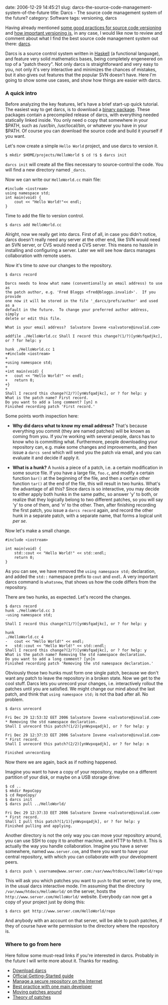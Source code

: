 date: 2006-12-29 14:45:21
slug: darcs-the-source-code-management-system-of-the-future
title: Darcs - The source code management system of the future?
category: Software
tags: versioning, darcs

Having already mentioned [some good practices for source code
versioning](/posts/2006/12/5-svn-best-practices/) and [how important versioning
is](/posts/2006/12/getting-a-project-done-using-clever-design/), in any case, I
would like now to review and comment about what I find the best source code
management system out there: [darcs](http://www.darcs.net/).

Darcs is a source control system written in
[Haskell](http://www.haskell.org/haskellwiki/Haskell) (a functional language),
and feature very solid mathematics bases, being completely engeneered on top of
a "patch theory". Not only darcs is straightforward and very easy to you, not
only it's very interactive and minimizes the chances of mistakes, but it also
gives out features that the popular SVN doesn't have. Here I'm going to show
some use cases, and show how things are easier with darcs.


### A quick intro

Before analyzing the key features, let's have a brief start-up quick tutorial.
The easiest way to get darcs, is to download a [binary
package](http://darcs.net/DarcsWiki/CategoryBinaries). These packages contain a
precompiled release of darcs, with everything needed statically linked inside.
You only need o copy that somewhere in your $PATH, such as /usr/bin,
/usr/local/bin, or whatever you have in your $PATH. Of course you can download
the source code and build it yourself if you want.

Let's now create a simple `Hello World` project, and use darcs to version it.

    $ mkdir $HOME/projects/HelloWorld $ cd !$ $ darcs init

`darcs init` will create all the files necessary to source-control the code.
You will find a new directory named `_darcs`.

Now we can write our `HelloWorld.cc` main file:

    #include <iostream>
    using namespace std;
    int main(void) {
        cout << "Hello World!"<< endl;
    }

Time to add the file to version control.

    $ darcs add HelloWorld.cc

Alright, now we really get into darcs. First of all, in case you didn't notice,
darcs doesn't really need any server at the other end, like SVN would need an
SVN server, or CVS would need a CVS server. This means no hassle in installing
and configuring a server. Later we will see how darcs manages collaboration
with remote users.

Now it's time to _save_ our changes to the repository.

    $ darcs record

    Darcs needs to know what name (conventionally an email address) to use as
    the patch author, e.g. 'Fred Bloggs <fred@bloggs.invalid>'.  If you provide
    one now it will be stored in the file '_darcs/prefs/author' and used as a
    default in the future.  To change your preferred author address, simply
    delete or edit this file.

    What is your email address?  Salvatore Iovene <salvatore@invalid.com>

    addfile ./HelloWorld.cc Shall I record this change?(1/?)[ynWsfqadjkc], or ? for help: y

    hunk ./HelloWorld.cc 1
    +#include <iostream>
    +
    +using namespace std;
    +
    +int main(void) {
    +	cout << "Hello World!" << endl;
    +	return 0;
    +}
    +
    Shall I record this change?(2/?)[ynWsfqadjkc], or ? for help: y
    What is the patch name? First record.
    Do you want to add a long comment? [yn] n
    Finished recording patch 'First record.'

Some points worth inspection here:

 * **Why did darcs what to know my email address?** That's because everything
   you commit (they are named patches) will be known as coming from you. If
   you're working with several people, darcs has to know who is committing
   what. Furthermore, people downloading your repository can, e.g. make some
   changes and improvements, and then issue a `darcs send` which will send you
   the patch via email, and you can evaluate it and decide if apply it.

 * **What is a hunk?** A `hunk`is a piece of a patch, i.e. a certain
   modification in some source file. If you have a large file, `foo.c`, and
   modify a certain function `bar()` at the beginning of the file, and then a
   certain other function `tar()` at the end of the file, this will result in
   two hunks. What's the advantage of all this? Since darcs is so interactive,
   you may decide to either apply both hunks in the same pathc, so answer 'y'
   to both, or realize that they logically belong to two different patches, so
   you will say 'y' to one of them, and 'n' to the other. Then, after
   finishing recording the first patch, you issue a `darcs record` again, and
   record the other hunk in a separate patch, with a separate name, that forms
   a logical unit _per se_.

Now let's make a small change.


    #include <iostream>

    int main(void) {
    	std::cout << "Hello World!" << std::endl;
    	return 0;
    }


As you can see, we have removed the `using namespace std;` declaration, and
added the `std::` namespace prefix to `cout` and `endl`. A very important darcs
command is `whatsnew`, that shows us how the code differs from the repository.

There are two hunks, as expected. Let's record the changes.

    $ darcs record
    hunk ./HelloWorld.cc 3
    -using namespace std;
    -
    Shall I record this change?(1/?)[ynWsfqadjkc], or ? for help: y

    hunk
    ./HelloWorld.cc 4
    -	cout << "Hello World!" << endl;
    +	std::cout << "Hello World!" << std::endl;
    Shall I record this change?(2/?)[ynWsfqadjkc], or ? for help: y
    What is the patch name? Removing the std namespace declaration.
    Do you want to add a long comment? [yn]n
    Finished recording patch 'Removing the std namespace declaration.'

Obviously those two hunks must form one single patch, because we don't want any
patch to leave the repository in a broken state. Now we get to the cool stuff.
Darcs lets you unrecord your changes, i.e. interactively rollout the patches
until you are satisfied. We might change our mind about the last patch, and
think that `using namespace std;` is not tha bad after all. No problem.

    $ darcs unrecord

    Fri Dec 29 12:53:32 EET 2006 Salvatore Iovene <salvatore@invalid.com>
    * Removing the std namespace declaration.
    Shall I unrecord this patch?(1/2)[ynWvpxqadjk], or ? for help: y

    Fri Dec 29 12:37:33 EET 2006 Salvatore Iovene <salvatore@invalid.com>
    * First record.
    Shall I unrecord this patch?(2/2)[ynWvpxqadjk], or ? for help: n

    Finished unrecording

Now there we are again, back as if nothing happened.

Imagine you want to have a copy of your repository, maybe on a different
partition of your disk, or maybe on a USB storage drive:


    $ cd ..
    $ mkdir RepoCopy
    $ cd RepoCopy/
    $ darcs init
    $ darcs pull ../HelloWorld/

    Fri Dec 29 12:37:33 EET 2006 Salvatore Iovene <salvatore@invalid.com>
    * First record.
    Shall I pull this patch?(1/1)[ynWvpxqadjk], or ? for help: y
    Finished pulling and applying.

Another directory is not the only way you can move your repository around, you
can use SSH to copy it to another machine, and HTTP to fetch it. This is
actually the way you handle collaboration. Imagine you have a server somewhere,
named `www.server.com`, and there you want to have your central repository,
with which you can collaborate with your development peers.

    $ darcs push \ username@www.server.com:/var/www/htdocs/HelloWorld/repo

This will ask you which patches you want to `push` to that server, one by one,
in the usual darcs interactive mode. I'm assuming that the directory
`/var/www/htdocs/HelloWorld/` on the server, hosts the
`http://www.server.com/HelloWorld/` website. Everybody can now get a copy of
your project just by doing this:

    $ darcs get http://www.server.com/HelloWorld/repo

And anybody with an account on that server, will be able to push patches, if
they of course have write permission to the directory where the repository is.


### Where to go from here

Here follow some must-read links if you're interested in darcs. Probably in the
future I will write more about it. Thanks for reading.

 * [Download darcs](http://darcs.net/DarcsWiki/CategoryBinaries)
 * [Official Getting-Started guide](http://darcs.net/DarcsWiki/GettingStarted)
 * [Manage a secure repository on the
   Internet](http://darcs.net/DarcsWiki/RepoViaSSH)
 * [Best practice with one main
   developer](http://www.darcs.net/manual/node6.html#SECTION00640000000000000000)
 * [Moving patches
   around](http://www.darcs.net/manual/node4.html#SECTION00450000000000000000)
 * [Theory of patches](http://www.darcs.net/manual/node8.html)


